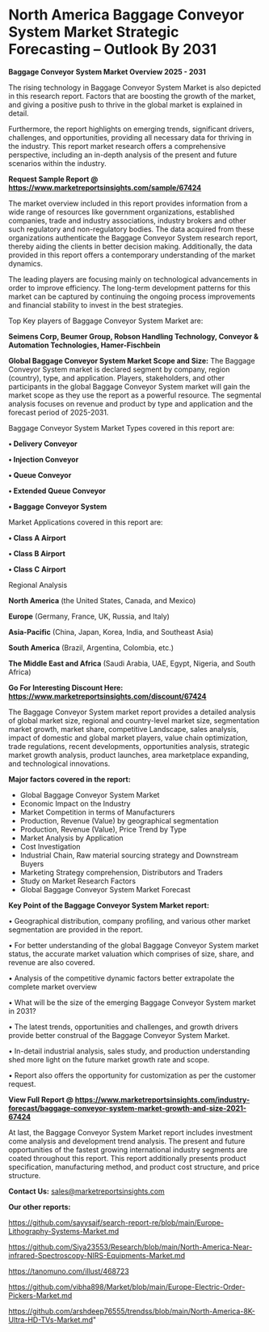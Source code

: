 # North America Baggage Conveyor System Market Strategic Forecasting – Outlook By 2031

<Strong> Baggage Conveyor System Market Overview 2025 - 2031</strong>

The rising technology in Baggage Conveyor System Market is also depicted in this research report. Factors that are boosting the growth of the market, and giving a positive push to thrive in the global market is explained in detail.

Furthermore, the report highlights on emerging trends, significant drivers, challenges, and opportunities, providing all necessary data for thriving in the industry. This report market research offers a comprehensive perspective, including an in-depth analysis of the present and future scenarios within the industry.

<strong>Request Sample Report @ <a href=https://www.marketreportsinsights.com/sample/67424>https://www.marketreportsinsights.com/sample/67424</a></strong>

The market overview included in this report provides information from a wide range of resources like government organizations, established companies, trade and industry associations, industry brokers and other such regulatory and non-regulatory bodies. The data acquired from these organizations authenticate the Baggage Conveyor System research report, thereby aiding the clients in better decision making. Additionally, the data provided in this report offers a contemporary understanding of the market dynamics.

The leading players are focusing mainly on technological advancements in order to improve efficiency. The long-term development patterns for this market can be captured by continuing the ongoing process improvements and financial stability to invest in the best strategies.

Top Key players of Baggage Conveyor System Market are:

<strong>Seimens Corp, Beumer Group, Robson Handling Technology, Conveyor & Automation Technologies, Hamer-Fischbein</strong>

<strong><b>Global Baggage Conveyor System Market Scope and Size:</b></strong>
The Baggage Conveyor System market is declared segment by company, region (country), type, and application. Players, stakeholders, and other participants in the global Baggage Conveyor System market will gain the market scope as they use the report as a powerful resource. The segmental analysis focuses on revenue and product by type and application and the forecast period of 2025-2031.

Baggage Conveyor System Market Types covered in this report are:

<strong>• Delivery Conveyor

• Injection Conveyor

• Queue Conveyor

• Extended Queue Conveyor

• Baggage Conveyor System</strong>

Market Applications covered in this report are:

<strong>• Class A Airport

• Class B Airport

• Class C Airport</strong> 

Regional Analysis

<strong>North America</strong> (the United States, Canada, and Mexico)

<strong>Europe</strong> (Germany, France, UK, Russia, and Italy)

<strong>Asia-Pacific</strong> (China, Japan, Korea, India, and Southeast Asia)

<strong>South America</strong> (Brazil, Argentina, Colombia, etc.)

<strong>The Middle East and Africa</strong> (Saudi Arabia, UAE, Egypt, Nigeria, and South Africa)

<strong>Go For Interesting Discount Here: <a href=https://www.marketreportsinsights.com/discount/67424>https://www.marketreportsinsights.com/discount/67424</a></strong>

The Baggage Conveyor System market report provides a detailed analysis of global market size, regional and country-level market size, segmentation market growth, market share, competitive Landscape, sales analysis, impact of domestic and global market players, value chain optimization, trade regulations, recent developments, opportunities analysis, strategic market growth analysis, product launches, area marketplace expanding, and technological innovations.

<strong><b>Major factors covered in the report:</b></strong>
<ul>
  <li>Global Baggage Conveyor System Market </li>
  <li>Economic Impact on the Industry</li>
  <li>Market Competition in terms of Manufacturers</li>
  <li>Production, Revenue (Value) by geographical segmentation</li>
  <li>Production, Revenue (Value), Price Trend by Type</li>
  <li>Market Analysis by Application</li>
  <li>Cost Investigation</li>
  <li>Industrial Chain, Raw material sourcing strategy and Downstream Buyers</li>
  <li>Marketing Strategy comprehension, Distributors and Traders</li>
  <li>Study on Market Research Factors</li>
  <li>Global Baggage Conveyor System Market Forecast</li>
</ul>

<strong><b>Key Point of the Baggage Conveyor System Market report:</b></strong>

• Geographical distribution, company profiling, and various other market segmentation are provided in the report.

• For better understanding of the global Baggage Conveyor System market status, the accurate market valuation which comprises of size, share, and revenue are also covered.

• Analysis of the competitive dynamic factors better extrapolate the complete market overview

• What will be the size of the emerging Baggage Conveyor System market in 2031?

• The latest trends, opportunities and challenges, and growth drivers provide better construal of the Baggage Conveyor System Market.

• In-detail industrial analysis, sales study, and production understanding shed more light on the future market growth rate and scope.

• Report also offers the opportunity for customization as per the customer request.

<strong><b>View Full Report @ <a href=https://www.marketreportsinsights.com/industry-forecast/baggage-conveyor-system-market-growth-and-size-2021-67424>https://www.marketreportsinsights.com/industry-forecast/baggage-conveyor-system-market-growth-and-size-2021-67424</a></b></strong>


At last, the Baggage Conveyor System Market report includes investment come analysis and development trend analysis. The present and future opportunities of the fastest growing international industry segments are coated throughout this report. This report additionally presents product specification, manufacturing method, and product cost structure, and price structure.

<strong>Contact Us:</strong>
sales@marketreportsinsights.com

<strong>Our other reports:</strong>

<a href=https://github.com/sayysaif/search-report-re/blob/main/Europe-Lithography-Systems-Market.md>https://github.com/sayysaif/search-report-re/blob/main/Europe-Lithography-Systems-Market.md</a>

<a href=https://github.com/Siya23553/Research/blob/main/North-America-Near-infrared-Spectroscopy-NIRS-Equipments-Market.md>https://github.com/Siya23553/Research/blob/main/North-America-Near-infrared-Spectroscopy-NIRS-Equipments-Market.md</a>

<a href=https://tanomuno.com/illust/468723>https://tanomuno.com/illust/468723</a>

<a href=https://github.com/vibha898/Market/blob/main/Europe-Electric-Order-Pickers-Market.md>https://github.com/vibha898/Market/blob/main/Europe-Electric-Order-Pickers-Market.md</a>

<a href=https://github.com/arshdeep76555/trendss/blob/main/North-America-8K-Ultra-HD-TVs-Market.md>https://github.com/arshdeep76555/trendss/blob/main/North-America-8K-Ultra-HD-TVs-Market.md</a>"
